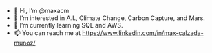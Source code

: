 - 👋 Hi, I’m @maxacm
- 👀 I’m interested in A.I., Climate Change, Carbon Capture, and Mars.
- 🌱 I’m currently learning SQL and AWS.
- 📫 You can reach me at https://www.linkedin.com/in/max-calzada-munoz/

<!---
maxacm/maxacm is a ✨ special ✨ repository because its `README.md` (this file) appears on your GitHub profile.
You can click the Preview link to take a look at your changes.
--->
